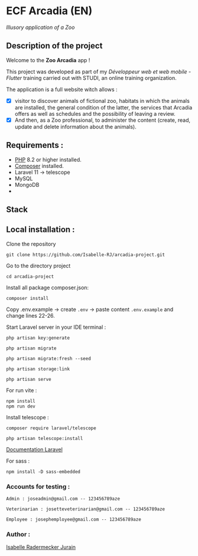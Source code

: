 # ECF Arcadia (EN)
*Illusory application of a Zoo*

## Description of the project
 Welcome to the **Zoo Arcadia** app !

This project was developed as part of my *Développeur web et web mobile - Flutter* training carried out with STUDI, an online training organization.

The application is a full website witch allows :

- [x] visitor to discover animals of fictional zoo, habitats in which the animals are installed, the general condition of the latter, the services that Arcadia offers
as well as schedules and the possibility of leaving a review.
- [x]  And then, as a Zoo professional, to administer the content (create, read, update and delete information about the animals).

## Requirements :
- [PHP](https://www.php.net/downloads.php) 8.2 or higher installed.
- [Composer](https://getcomposer.org/download/) installed.
- Laravel 11 -> telescope
- MySQL
- MongoDB
- 

## Stack 

## Local installation :

Clone the repository
```shell
git clone https://github.com/Isabelle-RJ/arcadia-project.git
```
Go to the directory project
```shell
cd arcadia-project
```
Install all package composer.json:
```shell
composer install
```
Copy .env.example -> create `.env` -> paste content `.env.example` and change lines 22-26.

Start Laravel server in your IDE terminal :
```shell
php artisan key:generate

php artisan migrate

php artisan migrate:fresh --seed

php artisan storage:link
```

```shell
php artisan serve
```
For run vite :
```shell
npm install
npm run dev
```

Install telescope :
```shell
composer require laravel/telescope 
```
```shell
php artisan telescope:install
```

[Documentation Laravel](https://laravel.com/docs/11.x)

For sass :
```shell
npm install -D sass-embedded
```

### Accounts for testing :
```Admin : joseadmin@gmail.com -- 123456789aze```

```Veterinarian : josetteveterinarian@gmail.com -- 123456789aze```

```Employee : josephemployee@gmail.com -- 123456789aze```

### Author :

[Isabelle Radermecker Jurain](https://github.com/Isabelle-RJ/arcadia-project)
